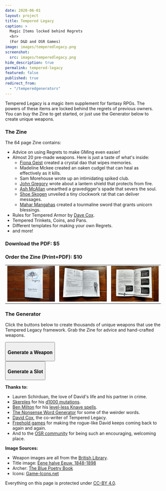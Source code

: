 ```yaml
---
date: 2020-06-01
layout: project
title: Tempered Legacy
caption: >
  Magic Items locked behind Regrets
  <br>
  (For D&D and OSR Games)
image: images/temperedlegacy.png
screenshot:
  src: images/temperedlegacy.png
hide_description: true
permalink: tempered-legacy
featured: false
published: true
redirect_from:
  - "/temperedgenerators"
---
```


Tempered Legacy is a magic item supplement for fantasy RPGs. The powers of these items are locked behind the regrets of previous owners. You can buy the Zine to get started, or just use the Generator below to create unique weapons.

### The Zine

The 64 page Zine contains:

- Advice on using Regrets to make GMing even easier!
- Almost 20 pre-made weapons. Here is just a taste of what's inside:
  - [Fiona Geist](https://twitter.com/coilingoracle) created a crystal dao that wipes memories.
  - Madeline Mckee created an oaken cudgel that can heal as effectively as it kills.
  - Sam Morehouse wrote up an intimidating spiked club.
  - [John Gregory](http://unlawfulgames.blogspot.com/) wrote about a lantern shield that protects from fire.
  - [Ash McAllan](https://acegiak.net) unearthed a gravedigger's spade that severs the soul.
  - [Shoe Skogen](https://about.me/shoepixie) unveiled a tiny clockwork rat that can deliver messages.
  - [Mahar Mangahas](https://twitter.com/Maharhar) created a tourmaline sword that grants unicorn blessings.
- Rules for Tempered Armor by [Dave Cox](https://www.davecox.design/).
- Tempered Trinkets, Coins, and Pans.
- Different templates for making your own Regrets.
- and more!

<div class="row centerButtons">
  <div class="col-md-6 col-12">
    <a class="btn tempered-btn notransition snipcart-add-item" 
      data-item-id="tempered-legacy-pdf" 
      data-item-price="5.00"
      data-item-url="/tempered-legacy"
      data-item-description="Includes the PDF. Tempered Legacy is a magic item supplement for fantasy RPGs. The powers of these items are locked behind the regrets of previous owners."
      data-item-image="/images/Tempered-Print1.jpg" 
      data-item-name="Tempered Legacy (PDF)"
      data-item-file-guid="4a850c3d-58de-4e91-a38a-c02f2a233ab1">
      <h3>Download the PDF: $5</h3>
    </a>
  </div>
  <div class="col-md-6 col-12">
    <a class="btn tempered-btn notransition snipcart-add-item" 
      data-item-id="tempered-legacy-print" 
      data-item-price="10.00"
      data-item-url="/tempered-legacy"
      data-item-description="Includes a printed zine and a PDF. Tempered Legacy is a magic item supplement for fantasy RPGs. The powers of these items are locked behind the regrets of previous owners."
      data-item-image="/images/Tempered-Print1.jpg" 
      data-item-name="Tempered Legacy (Print+PDF)"
      data-item-file-guid="4a850c3d-58de-4e91-a38a-c02f2a233ab1"
      data-item-weight="111"
      data-item-length="23"
      data-item-width="16"
      data-item-height="3"
      data-item-shippable="true">
      <h3>Order the Zine (Print+PDF): $10</h3>
    </a>
  </div>
</div>

<table>
  <tbody>
    <tr>
      <td><a href="/images/Tempered-Print1.jpg" target="_blank"><img src="/images/Tempered-Print1.jpg" alt="Tempered-Print1.jpg"></a></td>
      <td><a href="/images/Tempered-Print2.jpg" target="_blank"><img src="/images/Tempered-Print2.jpg" alt="Tempered-Print2.jpg"></a></td>
      <td><a href="/images/Tempered-Print3.jpg" target="_blank"><img src="/images/Tempered-Print3.jpg" alt="Tempered-Print3.jpg"></a></td>
    </tr>
  </tbody>
</table>

### The Generator

Click the buttons below to create thousands of unique weapons that use the Tempered Legacy framework. Grab the Zine for advice and hand-crafted weapons.

<div class="row centerButtons">
  <div class="col-md-6 col-12">
    <button class="btn tempered-btn notransition" onclick="tl_generate()">
      <h3 id="wpnBtn">Generate a Weapon</h3>
    </button>
  </div>
    <div class="col-md-6 col-12">
    <button class="btn tempered-btn notransition" onclick="tl_generate('slot')">
      <h3 id="slotBtn">Generate a Slot</h3>
    </button>
  </div>
</div>

<div class="container generatorCard" id="weaponCard" style="display:none;">
  <div style="display:flex;justify-content:space-between;">
    <h2 id="weaponName" style="margin-top:0px;">Silver Rapier</h2>
    <button id="downloadBTN" class="btn tempered-btn-sm data-html2canvas-ignore" onclick="tl_saveWeaponIMG()" style="min-width:160px;margin-bottom:auto;">
      <p>DOWNLOAD</p>
    </button>
  </div>
  <p id="weaponDesc">A simple but well-crafted blade</p>
  <p><img id="weaponImg" src="/images/TemperedWeapons/Sword.png" style="background: black; width: 100%;"></p>
  <div id="temperedSlots">
  </div>
  <div id="interacting"></div>
</div>

**Thanks to:**

- Lauren Schirduan, the love of David's life and his partner in crime.
- [Skerples](https://coinsandscrolls.blogspot.com/) for his [d1000
mutations](https://coinsandscrolls.blogspot.com/2019/11/osr-1d1000-mutations.html).
- [Ben Milton](http://questingblog.com/) for his [level-less Knave spells](https://questingbeast.itch.io/knave).
- [The Nonsense Word Generator](http://soybomb.com/tricks/words/) for some of the weirder words.
- [David Cox](https://www.davecox.design/), the co-writer of Tempered Legacy.
- [Freehold games](http://www.cavesofqud.com/) for making the rogue-like David keeps coming back to again and again.
- And to the [OSR community](https://discord.gg/kJjMvC) for being such an encouraging, welcoming place.

**Image Sources:**

- Weapon images are all from the [British Library](https://www.flickr.com/photos/britishlibrary).
- Title image: [Eene halve Eeuw, 1848-1898](https://www.flickr.com/photos/britishlibrary/11292680064)
- Archer: [The Blue Poetry Book](https://www.flickr.com/photos/britishlibrary/11298236855)
- Icons: [Game-Icons.net](https://game-icons.net/)

Everything on this page is protected under [CC-BY 4.0](https://creativecommons.org/licenses/by/4.0/).

<script async src="/assets/js/mods-eng-basic.js" language="javascript" type="text/javascript"></script>
<script async src="/assets/js/tracery.js" language="javascript" type="text/javascript"></script>
<script async src="/assets/generator_resources/temperedgenerators.js" language="javascript" type="text/javascript"></script>
